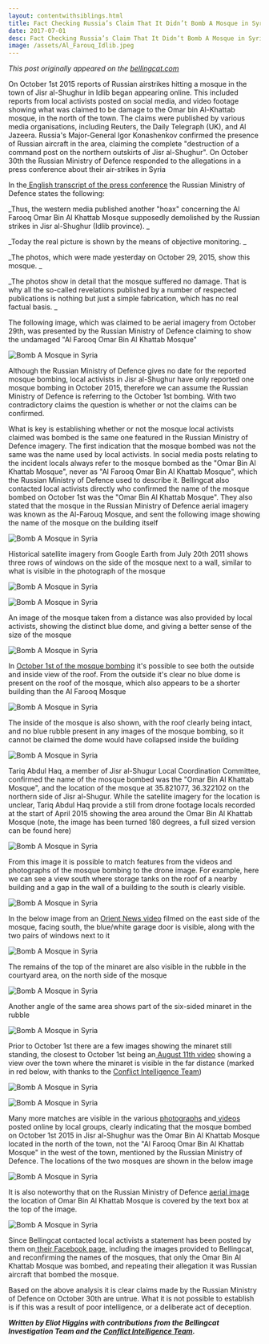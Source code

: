 ```yaml
---
layout: contentwithsiblings.html
title: Fact Checking Russia’s Claim That It Didn’t Bomb A Mosque in Syria
date: 2017-07-01
desc: Fact Checking Russia’s Claim That It Didn’t Bomb A Mosque in Syria
image: /assets/Al_Farouq_Idlib.jpeg
---
```


_This post originally appeared on the [bellingcat.com][1]_

On October 1st 2015 reports of Russian airstrikes hitting a mosque in the town of Jisr al-Shughur in Idlib began appearing online. This included reports from local activists posted on social media, and video footage showing what was claimed to be damage to the Omar bin Al-Khattab mosque, in the north of the town. The claims were published by various media organisations, including Reuters, the Daily Telegraph (UK), and Al Jazeera. Russia's Major-General Igor Konashenkov confirmed the presence of Russian aircraft in the area, claiming the complete "destruction of a command post on the northern outskirts of Jisr al-Shughur". On October 30th the Russian Ministry of Defence responded to the allegations in a press conference about their air-strikes in Syria

In the[ English transcript of the press conference][2] the Russian Ministry of Defence states the following:

_Thus, the western media published another "hoax" concerning the Al Farooq Omar Bin Al Khattab Mosque supposedly demolished by the Russian strikes in Jisr al-Shughur (Idlib province). _

_Today the real picture is shown by the means of objective monitoring. _

_The photos, which were made yesterday on October 29, 2015, show this mosque. _

_The photos show in detail that the mosque suffered no damage. That is why all the so-called revelations published by a number of respected publications is nothing but just a simple fabrication, which has no real factual basis. _

The following image, which was claimed to be aerial imagery from October 29th, was presented by the Russian Ministry of Defence claiming to show the undamaged "Al Farooq Omar Bin Al Khattab Mosque"

![Bomb A Mosque in Syria][3]

Although the Russian Ministry of Defence gives no date for the reported mosque bombing, local activists in Jisr al-Shughur have only reported one mosque bombing in October 2015, therefore we can assume the Russian Ministry of Defence is referring to the October 1st bombing. With two contradictory claims the question is whether or not the claims can be confirmed.

What is key is establishing whether or not the mosque local activists claimed was bombed is the same one featured in the Russian Ministry of Defence imagery. The first indication that the mosque bombed was not the same was the name used by local activists. In social media posts relating to the incident locals always refer to the mosque bombed as the "Omar Bin Al Khattab Mosque", never as "Al Farooq Omar Bin Al Khattab Mosque", which the Russian Ministry of Defence used to describe it. Bellingcat also contacted local activists directly who confirmed the name of the mosque bombed on October 1st was the "Omar Bin Al Khattab Mosque". They also stated that the mosque in the Russian Ministry of Defence aerial imagery was known as the Al-Farouq Mosque, and sent the following image showing the name of the mosque on the building itself

![Bomb A Mosque in Syria][4]

Historical satellite imagery from Google Earth from July 20th 2011 shows three rows of windows on the side of the mosque next to a wall, similar to what is visible in the photograph of the mosque

![Bomb A Mosque in Syria][5]



![Bomb A Mosque in Syria][6]

An image of the mosque taken from a distance was also provided by local activists, showing the distinct blue dome, and giving a better sense of the size of the mosque

![Bomb A Mosque in Syria][7]

In [October 1st of the mosque bombing][8] it's possible to see both the outside and inside view of the roof. From the outside it's clear no blue dome is present on the roof of the mosque, which also appears to be a shorter building than the Al Farooq Mosque



![Bomb A Mosque in Syria][9]

The inside of the mosque is also shown, with the roof clearly being intact, and no blue rubble present in any images of the mosque bombing, so it cannot be claimed the dome would have collapsed inside the building

![Bomb A Mosque in Syria][10]

Tariq Abdul Haq, a member of Jisr al-Shugur Local Coordination Committee, confirmed the name of the mosque bombed was the "Omar Bin Al Khattab Mosque", and the location of the mosque at 35.821077, 36.322102 on the northern side of Jisr al-Shugur. While the satellite imagery for the location is unclear, Tariq Abdul Haq provide a still from drone footage locals recorded at the start of April 2015 showing the area around the Omar Bin Al Khattab Mosque (note, the image has been turned 180 degrees, a full sized version can be found here)

![Bomb A Mosque in Syria][11]

From this image it is possible to match features from the videos and photographs of the mosque bombing to the drone image. For example, here we can see a view south where storage tanks on the roof of a nearby building and a gap in the wall of a building to the south is clearly visible.



![Bomb A Mosque in Syria][12]

In the below image from an [ Orient News video][13] filmed on the east side of the mosque, facing south, the blue/white garage door is visible, along with the two pairs of windows next to it



![Bomb A Mosque in Syria][14]

The remains of the top of the minaret are also visible in the rubble in the courtyard area, on the north side of the mosque

![Bomb A Mosque in Syria][15]

Another angle of the same area shows part of the six-sided minaret in the rubble

![Bomb A Mosque in Syria][16]

Prior to October 1st there are a few images showing the minaret still standing, the closest to October 1st being an[ August 11th video][17] showing a view over the town where the minaret is visible in the far distance (marked in red below, with thanks to the [Conflict Intelligence Team][18])

![Bomb A Mosque in Syria][19]

![Bomb A Mosque in Syria][20]

Many more matches are visible in the various [photographs][21] and[ videos][22] posted online by local groups, clearly indicating that the mosque bombed on October 1st 2015 in Jisr al-Shughur was the Omar Bin Al Khattab Mosque located in the north of the town, not the "Al Farooq Omar Bin Al Khattab Mosque" in the west of the town, mentioned by the Russian Ministry of Defence. The locations of the two mosques are shown in the below image

![Bomb A Mosque in Syria][23]

It is also noteworthy that on the Russian Ministry of Defence [aerial image][24] the location of Omar Bin Al Khattab Mosque is covered by the text box at the top of the image.

![Bomb A Mosque in Syria][25]



Since Bellingcat contacted local activists a statement has been posted by them on[ their Facebook page][26][,][26] including the images provided to Bellingcat, and reconfirming the names of the mosques, that only the Omar Bin Al Khattab Mosque was bombed, and repeating their allegation it was Russian aircraft that bombed the mosque.

Based on the above analysis it is clear claims made by the Russian Ministry of Defence on October 30th are untrue. What it is not possible to establish is if this was a result of poor intelligence, or a deliberate act of deception.

_**Written by Eliot Higgins with contributions from the Bellingcat Investigation Team and the [Conflict Intelligence Team][18].**_

[1]: https://www.bellingcat.com/
[2]: https://www.facebook.com/permalink.php?story_fbid=1674425756133507&id=1492252324350852
[3]: /assets/1_MOD.jpg
[4]: /assets/Al_Farouq_Idlib.jpeg
[5]: /assets/Farouq_Sattelite.jpg
[6]: /assets/Al_Farouq_3.png
[7]: /assets/Al-FarouqMosque-4.png
[8]: https://www.youtube.com/watch?v=WJZzxDTCtaQ&index=3&list=PLPC0Udeof3T5HMvmHc8EbKK4gwXzJqp94
[9]: /assets/Omar-roof-outside.jpg
[10]: /assets/Omar-roof-inside.jpg
[11]: /assets/drone_image_Omar.jpg
[12]: /assets/Matches-1.jpg
[13]: https://www.youtube.com/watch?v=BnHnv7O3SHw&feature=youtu.be&list=PLPC0Udeof3T5HMvmHc8EbKK4gwXzJqp94&t=109
[14]: /assets/Mosque-East-Side.jpg
[15]: /assets/minaret-1.jpg
[16]: /assets/minaret-2.jpg
[17]: https://www.youtube.com/watch?v=tGx0RJSwu3c
[18]: https://twitter.com/CITeam_en
[19]: /assets/August-video-ss.jpg
[20]: /assets/x687Gi1d.jpg
[21]: https://www.facebook.com/jisralshughour9/photos_stream
[22]: https://www.youtube.com/watch?v=MnCaTJITERI&index=1&list=PLPC0Udeof3T5HMvmHc8EbKK4gwXzJqp94
[23]: /assets/both_mosques_location.jpg
[24]: http://eng.mil.ru/images/2015-10-29_mosque-EN.jpg
[25]: /assets/Comparison(1).jpg
[26]: https://www.facebook.com/jisralshughour9/?fref=photo
